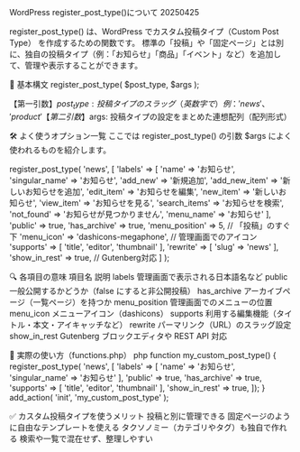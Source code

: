 WordPress register_post_type()について 20250425

register_post_type() は、WordPress でカスタム投稿タイプ（Custom Post Type） を作成するための関数です。
標準の「投稿」や「固定ページ」とは別に、独自の投稿タイプ（例：「お知らせ」「商品」「イベント」など）を追加して、管理や表示することができます。

🌟 基本構文
register_post_type( $post_type, $args );

【第一引数】$post_type: 投稿タイプのスラッグ（英数字で）例：'news'、'product'
【第二引数】$args: 投稿タイプの設定をまとめた連想配列（配列形式）

🛠 よく使うオプション一覧
ここでは register_post_type() の引数 $args によく使われるものを紹介します。

<!-- 第一引数'news', 第二引数$args -->
register_post_type( 'news', [
  'labels' => [
    'name' => 'お知らせ',
    'singular_name' => 'お知らせ',
    'add_new' => '新規追加',
    'add_new_item' => '新しいお知らせを追加',
    'edit_item' => 'お知らせを編集',
    'new_item' => '新しいお知らせ',
    'view_item' => 'お知らせを見る',
    'search_items' => 'お知らせを検索',
    'not_found' => 'お知らせが見つかりません',
    'menu_name' => 'お知らせ'
  ],
  'public' => true,
  'has_archive' => true,
  'menu_position' => 5, // 「投稿」のすぐ下
  'menu_icon' => 'dashicons-megaphone', // 管理画面でのアイコン
  'supports' => [ 'title', 'editor', 'thumbnail' ],
  'rewrite' => [ 'slug' => 'news' ],
  'show_in_rest' => true, // Gutenberg対応
] );

🔍 各項目の意味
項目名	            説明
labels	            管理画面で表示される日本語名など
public	            一般公開するかどうか（false にすると非公開投稿）
has_archive	        アーカイブページ（一覧ページ）を持つか
menu_position	    管理画面でのメニューの位置
menu_icon	        メニューアイコン（dashicons）
supports	        利用する編集機能（タイトル・本文・アイキャッチなど）
rewrite	            パーマリンク（URL）のスラッグ設定
show_in_rest	    Gutenberg ブロックエディタや REST API 対応

🧪 実際の使い方（functions.php）
php
function my_custom_post_type() {
  register_post_type( 'news', [
    'labels' => [ 'name' => 'お知らせ', 'singular_name' => 'お知らせ' ],
    'public' => true,
    'has_archive' => true,
    'supports' => [ 'title', 'editor', 'thumbnail' ],
    'show_in_rest' => true,
  ]);
}
add_action( 'init', 'my_custom_post_type' );

✅ カスタム投稿タイプを使うメリット
投稿と別に管理できる
固定ページのように自由なテンプレートを使える
タクソノミー（カテゴリやタグ）も独自で作れる
検索や一覧で混在せず、整理しやすい

